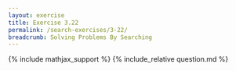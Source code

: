 ```yaml
---
layout: exercise
title: Exercise 3.22
permalink: /search-exercises/3-22/
breadcrumb: Solving Problems By Searching
---
```


{% include mathjax_support %}
{% include_relative question.md %}
